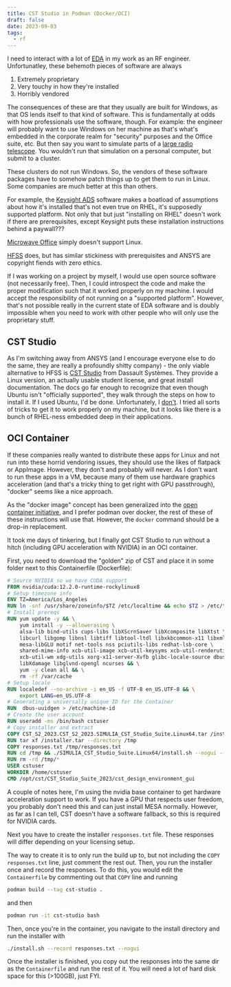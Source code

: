 ```yaml
---
title: CST Studio in Podman (Docker/OCI)
draft: false
date: 2023-09-03
tags:
  - rf
---
```


I need to interact with a lot of [EDA](https://en.wikipedia.org/wiki/Electronic_design_automation) in my work as an RF engineer.
Unfortunatley, these behemoth pieces of software are always

1. Extremely proprietary
2. Very touchy in how they're installed
3. Horribly vendored

The consequences of these are that they usually are built for Windows, as that OS lends itself to that kind of software.
This is fundamentally at odds with how professionals use the software, though.
For example: the engineer will probably want to use Windows on her machine as that's what's embedded in the corporate realm
for "security" purposes and the Office suite, etc.
But then say you want to simulate parts of a [large radio telescope](https://www.deepsynoptic.org/).
You wouldn't run that simulation on a personal computer, but submit to a cluster.

These clusters do not run Windows.
So, the vendors of these software packages have to somehow patch things up to get them to run in Linux.
Some companies are much better at this than others.

For example, the [Keysight ADS](https://www.keysight.com/us/en/products/software/pathwave-design-software/pathwave-advanced-design-system.html)
software makes a boatload of assumptions about how it's installed that's not even true on RHEL, it's supposedly supported platform. Not only that
but just "installing on RHEL" doesn't work if there are prerequisites, except Keysight puts these installation instructions behind a paywall???

[Microwave Office](https://www.cadence.com/en_US/home/tools/system-analysis/rf-microwave-design/awr-microwave-office.html) simply doesn't support Linux.

[HFSS](https://www.ansys.com/products/electronics/ansys-hfss) does, but has similar stickiness with prerequisites and ANSYS are copyright fiends with zero ethics.

If I was working on a project by myself, I would use open source software (not necessarily free). Then, I could introspect the code and make the proper modification such that it worked properly on my machine.
I would accept the responsibility of not running on a "supported platform".
However, that's not possible really in the current state of EDA software and is doubly impossible when you need to work with other people who will only
use the proprietary stuff.

## CST Studio

As I'm switching away from ANSYS (and I encourage everyone else to do the same, they are really a profoundly shitty company) - the only viable alternative to HFSS is [CST Studio](https://www.3ds.com/products-services/simulia/products/cst-studio-suite/) from Dassault Systèmes. They provide a Linux version, an actually usable student license, and great install documentation.
The docs go far enough to recognize that even though Ubuntu isn't "officially supported", they walk through the steps on how to install it.
If I used Ubuntu, I'd be done.
Unfortunately, I [don't](https://archlinux.org/).
I tried all sorts of tricks to get it to work properly on my machine, but it looks like there is a bunch of RHEL-ness embedded deep in their applications.

## OCI Container

If these companies really wanted to distribute these apps for Linux and not run into these horrid vendoring issues, they should use the likes of flatpack or AppImage.
However, they don't and probably will never.
As I don't want to run these apps in a VM, because many of them use hardware graphics acceleration (and that's a tricky thing to get right with GPU passthrough), "docker" seems like a nice approach.

As the "docker image" concept has been generalized into the [open container initiative](https://opencontainers.org/), and I prefer podman over docker, the rest of these of these instructions will use that. However, the `docker` command should be a drop-in replacement.

It took me days of tinkering, but I finally got CST Studio to run without a hitch (including GPU acceleration with NVIDIA) in an OCI container.

First, you need to download the "golden" zip of CST and place it in some folder next to this Containerfile (Dockerfile):

```dockerfile
# Source NVIDIA so we have CUDA support
FROM nvidia/cuda:12.2.0-runtime-rockylinux8
# Setup timezone info
ENV TZ=America/Los_Angeles
RUN ln -snf /usr/share/zoneinfo/$TZ /etc/localtime && echo $TZ > /etc/timezone
# Install prereqs
RUN yum update -y && \
    yum install -y --allowerasing \
    alsa-lib bind-utils cups-libs libXScrnSaver libXcomposite libXtst \
    libcurl libgomp libnsl libtiff libtool-ltdl libxkbcommon-x11 libxml2 \
    mesa-libGLU motif net-tools nss pciutils-libs redhat-lsb-core \
    shared-mime-info xcb-util-image xcb-util-keysyms xcb-util-renderutil \
    xcb-util-wm xdg-utils xorg-x11-server-Xvfb glibc-locale-source dbus-x11 \
    libXdamage libglvnd-opengl ncurses && \
    yum -y clean all && \
    rm -rf /var/cache
# Setup locale
RUN localedef --no-archive -i en_US -f UTF-8 en_US.UTF-8 && \
    export LANG=en_US.UTF-8
# Generating a universally unique ID for the Container
RUN  dbus-uuidgen > /etc/machine-id
# Create the user account
RUN useradd -ms /bin/bash cstuser
# Copy installer and extract
COPY CST_S2_2023.CST_S2_2023.SIMULIA_CST_Studio_Suite.Linux64.tar /installer.tar
RUN tar xf /installer.tar --directory /tmp
COPY responses.txt /tmp/responses.txt
RUN cd /tmp && ./SIMULIA_CST_Studio_Suite.Linux64/install.sh --nogui --installerjava --replay responses.txt
RUN rm -rd /tmp/*
USER cstuser
WORKDIR /home/cstuser
CMD /opt/cst/CST_Studio_Suite_2023/cst_design_environment_gui
```

A couple of notes here, I'm using the nvidia base container to get hardware acceleration support to work. If you have a GPU that respects user freedom, you probably don't need this and can just install MESA normally. However, as far as I can tell, CST doesn't have a software fallback, so this is required for NVIDIA cards.

Next you have to create the installer `responses.txt` file.
These responses will differ depending on your licensing setup.

The way to create it is to only run the build up to, but not including the `COPY responses.txt` line, just comment the rest out.
Then, you run the installer once and record the responses. To do this, you would edit the `Containerfile` by commenting out that `COPY` line and running

```sh
podman build --tag cst-studio .
```

and then

```sh
podman run -it cst-studio bash
```

Then, once you're in the container, you navigate to the install directory and run the installer with

```sh
./install.sh --record responses.txt --nogui
```

Once the installer is finished, you copy out the responses into the same dir as the `Containerfile` and run the rest of it.
You will need a lot of hard disk space for this (>100GB), just FYI.
